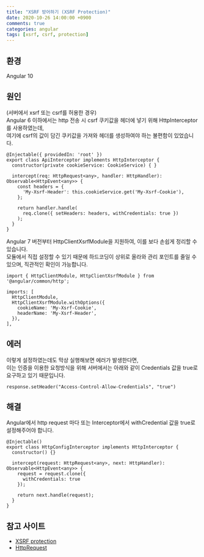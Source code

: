 ```yaml
---
title: "XSRF 방어하기 (XSRF Protection)"
date: 2020-10-26 14:00:00 +0900
comments: true
categories: angular
tags: [xsrf, csrf, protection]
---
```



## 환경
Angular 10

  
## 원인
(서버에서 xsrf 또는 csrf를 허용한 경우)<br/>
Angular 6 이하에서는 http 전송 시 csrf 쿠키값을 헤더에 넣기 위해 HttpInterceptor를 사용하였는데, <br/>
여기에 csrf의 값이 담긴 쿠키값을 가져와 헤더를 생성하여야 하는 불편함이 있었습니다.<br/>

```tsx
@Injectable({ providedIn: 'root' })
export class ApiInterceptor implements HttpInterceptor {
  constructor(private cookieService: CookieService) { }

  intercept(req: HttpRequest<any>, handler: HttpHandler): Observable<HttpEvent<any>> {
    const headers = {
      'My-Xsrf-Header': this.cookieService.get('My-Xsrf-Cookie'),
    };

    return handler.handle(
      req.clone({ setHeaders: headers, withCredentials: true })
    );
  }
}
```

Angular 7 버전부터 HttpClientXsrfModule을 지원하여, 이를 보다 손쉽게 정리할 수 있습니다.<br/>
모듈에서 직접 설정할 수 있기 때문에 하드코딩이 상위로 올라와 관리 포인트를 줄일 수 있으며, 직관적인 확인이 가능합니다. <br/> 

```tsx
import { HttpClientModule, HttpClientXsrfModule } from '@angular/common/http';

imports: [
  HttpClientModule,
  HttpClientXsrfModule.withOptions({
    cookieName: 'My-Xsrf-Cookie',
    headerName: 'My-Xsrf-Header',
  }),
],
```

## 에러

이렇게 설정하였는데도 막상 실행해보면 에러가 발생한다면, <br/>
이는 인증을 이용한 요청방식을 위해 서버에서는 아래와 같이 Credentials 값을 true로 요구하고 있기 때문입니다.<br/>

```
response.setHeader("Access-Control-Allow-Credentials", "true")
```



## 해결
Angular에서 http request 마다 또는 Interceptor에서 withCredential 값을 true로 설정해주어야 합니다.<br/>


```tsx
@Injectable()
export class HttpConfigInterceptor implements HttpInterceptor {
  constructor() {}

  intercept(request: HttpRequest<any>, next: HttpHandler): Observable<HttpEvent<any>> {
    request = request.clone({
      withCredentials: true
    });

    return next.handle(request);
  }
}
```



## 참고 사이트
- [XSRF protection](https://angular.io/guide/http#security-xsrf-protection)
- [HttpRequest](https://angular.io/api/common/http/HttpRequest)